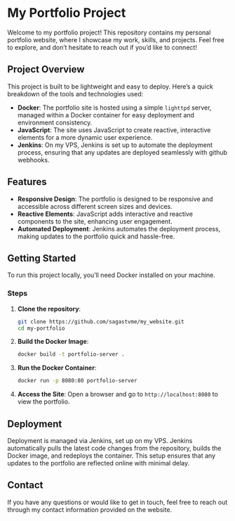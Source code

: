 
# My Portfolio Project

Welcome to my portfolio project! This repository contains my personal portfolio website, where I showcase my work, skills, and projects. Feel free to explore, and don’t hesitate to reach out if you’d like to connect!

## Project Overview

This project is built to be lightweight and easy to deploy. Here’s a quick breakdown of the tools and technologies used:

- **Docker**: The portfolio site is hosted using a simple `lighttpd` server, managed within a Docker container for easy deployment and environment consistency.
- **JavaScript**: The site uses JavaScript to create reactive, interactive elements for a more dynamic user experience.
- **Jenkins**: On my VPS, Jenkins is set up to automate the deployment process, ensuring that any updates are deployed seamlessly with github webhooks.

## Features

- **Responsive Design**: The portfolio is designed to be responsive and accessible across different screen sizes and devices.
- **Reactive Elements**: JavaScript adds interactive and reactive components to the site, enhancing user engagement.
- **Automated Deployment**: Jenkins automates the deployment process, making updates to the portfolio quick and hassle-free.

## Getting Started

To run this project locally, you’ll need Docker installed on your machine.

### Steps

1. **Clone the repository**:
   ```bash
   git clone https://github.com/sagastvme/my_website.git
   cd my-portfolio
   ```

2. **Build the Docker Image**:
   ```bash
   docker build -t portfolio-server .
   ```

3. **Run the Docker Container**:
   ```bash
   docker run -p 8080:80 portfolio-server
   ```

4. **Access the Site**: Open a browser and go to `http://localhost:8080` to view the portfolio.

## Deployment

Deployment is managed via Jenkins, set up on my VPS. Jenkins automatically pulls the latest code changes from the repository, builds the Docker image, and redeploys the container. This setup ensures that any updates to the portfolio are reflected online with minimal delay.

## Contact

If you have any questions or would like to get in touch, feel free to reach out through my contact information provided on the website.
